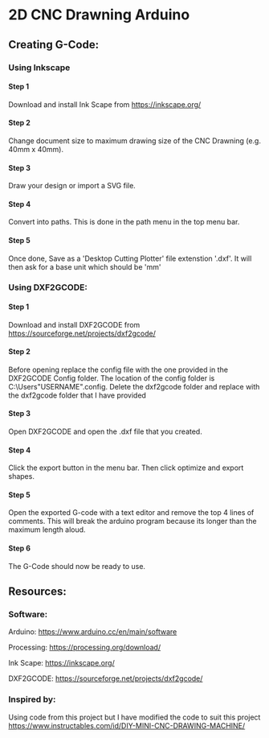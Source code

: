 # 2D CNC Drawning Arduino

## Creating G-Code:
### Using Inkscape
#### Step 1
Download and install Ink Scape from https://inkscape.org/
#### Step 2
Change document size to maximum drawing size of the CNC Drawning (e.g. 40mm x 40mm).
#### Step 3
Draw your design or import a SVG file.
#### Step 4
Convert into paths. This is done in the path menu in the top menu bar.
#### Step 5
Once done, Save as a 'Desktop Cutting Plotter' file extenstion '.dxf'. It will then ask for a base unit which should be 'mm'

### Using DXF2GCODE:
#### Step 1
Download and install DXF2GCODE from https://sourceforge.net/projects/dxf2gcode/
#### Step 2
Before opening replace the config file with the one provided in the DXF2GCODE Config folder. The location of the config folder is C:\Users\"USERNAME"\.config. Delete the dxf2gcode folder and replace with the dxf2gcode folder that I have provided
#### Step 3
Open DXF2GCODE and open the .dxf file that you created.
#### Step 4
Click the export button in the menu bar. Then click optimize and export shapes.
#### Step 5
Open the exported G-code with a text editor and remove the top 4 lines of comments. This will break the arduino program because its longer than the maximum length aloud.
#### Step 6
The G-Code should now be ready to use.

## Resources:
### Software:
Arduino: https://www.arduino.cc/en/main/software

Processing: https://processing.org/download/

Ink Scape: https://inkscape.org/

DXF2GCODE: https://sourceforge.net/projects/dxf2gcode/


### Inspired by: 
Using code from this project but I have modified the code to suit this project https://www.instructables.com/id/DIY-MINI-CNC-DRAWING-MACHINE/

